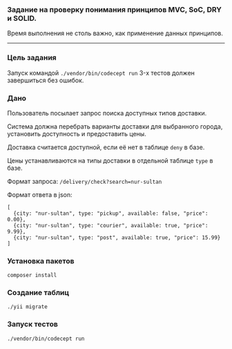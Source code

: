 ### Задание на проверку понимания принципов MVC, SoC, DRY и SOLID. 
Время выполнения не столь важно, как применение данных принципов.
*** 
### Цель задания
Запуск командой `./vendor/bin/codecept run` 3-х тестов должен завершиться без ошибок.

### Дано
Пользователь посылает запрос поиска доступных типов доставки.

Система должна перебрать варианты доставки для выбранного города, 
установить доступность и предоставить цены.

Доставка считается доступной, если её нет в таблице `deny` в базе.

Цены устанавливаются на типы доставки в отдельной таблице `type` в базе.

Формат запроса: `/delivery/check?search=nur-sultan`

Формат ответа в json:
```
[
  {city: "nur-sultan", type: "pickup", available: false, "price": 0.00},
  {city: "nur-sultan", type: "courier", available: true, "price": 9.99},
  {city: "nur-sultan", type: "post", available: true, "price": 15.99}
]
```
### Установка пакетов
~~~
composer install
~~~

### Создание таблиц
~~~
./yii migrate
~~~

### Запуск тестов
~~~
./vendor/bin/codecept run
~~~
